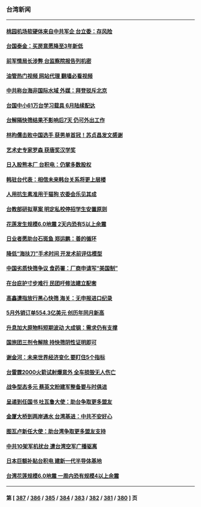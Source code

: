 ### 台湾新闻
---
#### [桃园机场软硬体来自中共军企 台立委：存风险](../../pages/ncid1349361/n13763566.md?06211245) 
#### [台国泰金：买房意愿降至3年新低](../../pages/ncid1349361/n13763584.md?06211245) 
#### [前军情局长涉弊 台监察院报告列机密](../../pages/ncid1349361/n13763588.md?06211245) 
#### [油管热门视频 网站代理 翻墙必看视频](http://209.222.30.114:81/youtube.html?06211245)
#### [中共称台海非国际水域 外媒：拜登驳斥北京](../../pages/ncid1349361/n13763493.md?06211245) 
#### [台国中小61万台学习载具 6月陆续配达](../../pages/ncid1349361/n13763570.md?06211245) 
#### [台解隔快筛结果不影响后7天  仍可外出工作](../../pages/ncid1349361/n13763496.md?06211245) 
#### [林昀儒击败中国选手 获男单首冠！苏贞昌发文感谢](../../pages/ncid1349361/n13763565.md?06211245) 
#### [艺术史专家罗森 获唐奖汉学奖](../../pages/ncid1349361/n13763576.md?06211245) 
#### [日入股熊本厂 台积电：仍掌多数股权](../../pages/ncid1349361/n13763487.md?06211245) 
#### [韩驻台代表：相信未来韩台关系将更上层楼](../../pages/ncid1349361/n13763491.md?06211245) 
#### [人用抗生素准用于猫狗 农委会乐见其成](../../pages/ncid1349361/n13763501.md?06211245) 
#### [台教部研拟草案 明定私校停招学生安置原则](../../pages/ncid1349361/n13763573.md?06211245) 
#### [花莲发生规模6.0地震 2天内恐有5以上余震](../../pages/ncid1349361/n13763572.md?06211245) 
#### [日业者愿助台石斑鱼 郑运鹏：善的循环](../../pages/ncid1349361/n13763571.md?06211245) 
#### [降低“海扶刀”手术时间 开发术前评估模型](../../pages/ncid1349361/n13763502.md?06211245) 
#### [中国劣质快筛争议 食药署：厂商申请写“美国制”](../../pages/ncid1349361/n13763555.md?06211245) 
#### [在台庇护寸步难行 民团吁修法建立配套](../../pages/ncid1349361/n13763553.md?06211245) 
#### [高鑫遭指放行黑心快筛 海关：无申报进口纪录](../../pages/ncid1349361/n13763503.md?06211245) 
#### [5月外销订单554.3亿美元 创历年同月新高](../../pages/ncid1349361/n13763539.md?06211245) 
#### [升息加大原物料短期波动 大成钢：需求仍有支撑](../../pages/ncid1349361/n13763541.md?06211245) 
#### [国旅团三剂令解除 持快筛阴性证明即可](../../pages/ncid1349361/n13763498.md?06211245) 
#### [谢金河：未来世界经济变化 要盯住5个指标](../../pages/ncid1349361/n13763396.md?06211245) 
#### [台雷霆2000火箭试射爆意外 全车损毁无人伤亡](../../pages/ncid1349361/n13763466.md?06211245) 
#### [战争型态多元 蔡英文盼建军整备要与时俱进](../../pages/ncid1349361/n13763399.md?06211245) 
#### [呈递到任国书 吐瓦鲁大使：助台争取更多盟友](../../pages/ncid1349361/n13763397.md?06211245) 
#### [金厦大桥到两岸通水 台湾基进：中共不安好心](../../pages/ncid1349361/n13763368.md?06211245) 
#### [图瓦卢新任大使：助台湾争取更多盟友支持](../../pages/ncid1349361/n13763295.md?06211245) 
#### [中共10架军机扰台 遭台湾空军广播驱离](../../pages/ncid1349361/n13763250.md?06211245) 
#### [日本巨额补贴台积电 建新一代半导体基地](../../pages/ncid1349361/n13763159.md?06211245) 
#### [台湾花莲规模6.0地震 一周内恐有规模4以上余震](../../pages/ncid1349361/n13763186.md?06211245) 

---
#### 第 [ [387](./387.md?06211245) / [386](./386.md?06211245) / [385](./385.md?06211245) / [384](./384.md?06211245) / [383](./383.md?06211245) / [382](./382.md?06211245) / [381](./381.md?06211245) / [380](./380.md?06211245) ] 页
